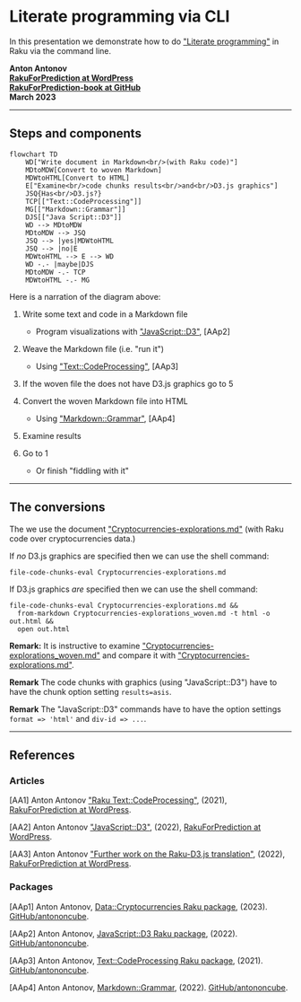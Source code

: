 # Literate programming via CLI

In this presentation we demonstrate how to do 
["Literate programming"](https://en.wikipedia.org/wiki/Literate_programming)
in Raku via the command line.

**Anton Antonov   
[RakuForPrediction at WordPress](https://rakuforprediction.wordpress.com)   
[RakuForPrediction-book at GitHub](https://github.com/antononcube/RakuForPrediction-book)   
March 2023**

-------

## Steps and components

```mermaid
flowchart TD
    WD["Write document in Markdown<br/>(with Raku code)"]
    MDtoMDW[Convert to woven Markdown]
    MDWtoHTML[Convert to HTML]
    E["Examine<br/>code chunks results<br/>and<br/>D3.js graphics"]
    JSQ{Has<br/>D3.js?}
    TCP[["Text::CodeProcessing"]]
    MG[["Markdown::Grammar"]]
    DJS[["Java Script::D3"]]
    WD --> MDtoMDW
    MDtoMDW --> JSQ 
    JSQ --> |yes|MDWtoHTML
    JSQ --> |no|E
    MDWtoHTML --> E --> WD
    WD -.- |maybe|DJS
    MDtoMDW -.- TCP
    MDWtoHTML -.- MG
```

Here is a narration of the diagram above:

1. Write some text and code in a Markdown file

    - Program visualizations with ["JavaScript::D3"](https://raku.land/zef:antononcube/JavaScript::D3), [AAp2] 

2. Weave the Markdown file (i.e. "run it")
    
    - Using ["Text::CodeProcessing"](https://raku.land/zef:antononcube/Text::CodeProcessing), [AAp3]

3. If the woven file the does not have D3.js graphics go to 5

4. Convert the woven Markdown file into HTML

    -  Using ["Markdown::Grammar"](https://raku.land/zef:antononcube/Markdown::Grammar), [AAp4]

5. Examine results

6. Go to 1 
    
    - Or finish "fiddling with it"

-------

## The conversions

The we use the document
["Cryptocurrencies-explorations.md"](./Documents/Cryptocurrencies-explorations.md)
(with Raku code over cryptocurrencies data.)

If *no* D3.js graphics are specified then we can use the shell command:

```
file-code-chunks-eval Cryptocurrencies-explorations.md
```

If D3.js graphics *are* specified then we can use the shell command:

```
file-code-chunks-eval Cryptocurrencies-explorations.md && 
  from-markdown Cryptocurrencies-explorations_woven.md -t html -o out.html && 
  open out.html
```

**Remark:** It is instructive to examine 
["Cryptocurrencies-explorations_woven.md"](./Documents/Cryptocurrencies-explorations_woven.md)
and compare it with
["Cryptocurrencies-explorations.md"](./Documents/Cryptocurrencies-explorations.md).

**Remark** The code chunks with graphics (using "JavaScript::D3") have to have the chunk option setting `results=asis`. 

**Remark** The "JavaScript::D3" commands have to have the option settings `format => 'html'` and `div-id => ...`. 

-------

## References

### Articles

[AA1] Anton Antonov
["Raku Text::CodeProcessing"](https://rakuforprediction.wordpress.com/2021/07/13/raku-textcodeprocessing/),
(2021),
[RakuForPrediction at WordPress](https://rakuforprediction.wordpress.com).

[AA2] Anton Antonov
["JavaScript::D3"](https://rakuforprediction.wordpress.com/2022/12/15/javascriptd3/),
(2022),
[RakuForPrediction at WordPress](https://rakuforprediction.wordpress.com).

[AA3] Anton Antonov
["Further work on the Raku-D3.js translation"](https://rakuforprediction.wordpress.com/2022/12/22/further-work-on-the-raku-to-d3-js-translation/),
(2022),
[RakuForPrediction at WordPress](https://rakuforprediction.wordpress.com).
 
### Packages

[AAp1] Anton Antonov,
[Data::Cryptocurrencies Raku package](https://github.com/antononcube/Raku-Data-Cryptocurrencies),
(2023).
[GitHub/antononcube](https://github.com/antononcube).

[AAp2] Anton Antonov,
[JavaScript::D3 Raku package](https://github.com/antononcube/Raku-JavaScript-D3),
(2022).
[GitHub/antononcube](https://github.com/antononcube).

[AAp3] Anton Antonov,
[Text::CodeProcessing Raku package](https://github.com/antononcube/Raku-Text-CodeProcessing),
(2021).
[GitHub/antononcube](https://github.com/antononcube).

[AAp4] Anton Antonov,
[Markdown::Grammar](https://github.com/antononcube/Raku-Markdown-Grammar),
(2022).
[GitHub/antononcube](https://github.com/antononcube).



